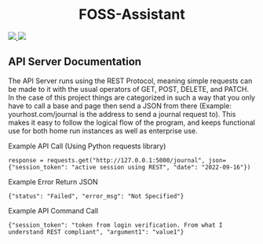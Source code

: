 <h1 align="center">FOSS-Assistant</h1>

<p>
  <a href="https://discord.gg/Pvy2HgGE9r">
    <img src="https://img.shields.io/discord/806142446094385153?color=7489d5&logo=discord&logoColor=ffffff" />
  </a>
  <img src="https://img.shields.io/static/v1?label=Status&message=Development&color=blue">
  </a>
</p>

<h2>API Server Documentation</h2>

The API Server runs using the REST Protocol, meaning simple requests can be made to it with the
usual operators of GET, POST, DELETE, and PATCH. In the case of this project things are categorized
in such a way that you only have to call a base and page then send a JSON from there (Example:
yourhost.com/journal is the address to send a journal request to). This makes it easy to follow
the logical flow of the program, and keeps functional use for both home run instances as well
as enterprise use.

Example API Call (Using Python requests library)
```
response = requests.get("http://127.0.0.1:5000/journal", json={"session_token": "active session using REST", "date": "2022-09-16"})
```

Example Error Return JSON
```
{"status": "Failed", "error_msg": "Not Specified"}
```

Example API Command Call
```
{"session_token": "token from login verification. From what I understand REST compliant", "argument1": "value1"}
```

